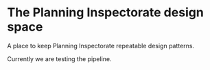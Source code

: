 # The Planning Inspectorate design space

A place to keep Planning Inspectorate repeatable design patterns.

Currently we are testing the pipeline.
